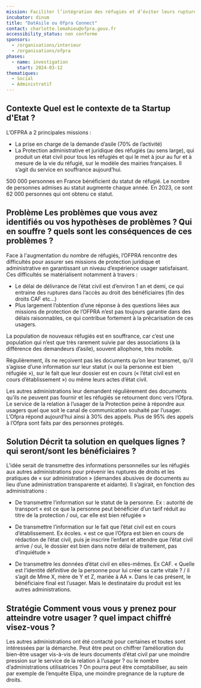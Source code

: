```yaml
---
mission: Faciliter l’intégration des réfugiés et d’éviter leurs ruptures de droit
incubator: dinum
title: "DatAsile ou Ofpra Connect"
contact: charlotte.lemahieu@ofpra.gouv.fr
accessibility_status: non conforme
sponsors:
  - /organisations/interieur
  - /organisations/ofpra
phases:
  - name: investigation
    start: 2024-03-12
thematiques:
  - Social
  - Administratif
---
```

## Contexte Quel est le contexte de ta Startup d'Etat ?

L’OFPRA a 2 principales missions :
* La prise en charge de la demande d’asile (70% de l’activité)
* La Protection administrative et juridique des réfugiés (au sens large), qui produit un état civil pour tous les réfugiés et qui le met à jour au fur et à mesure de la vie du réfugié, sur le modèle des mairies françaises. Il s’agit du service en souffrance aujourd’hui. 

500 000 personnes en France bénéficient du statut de réfugié. Le nombre de personnes admises au statut augmente chaque année. En 2023, ce sont 62 000 personnes qui ont obtenu ce statut. 

## Problème Les problèmes que vous avez identifiés ou vos hypothèses de problèmes ? Qui en souffre ? quels sont les conséquences de ces problèmes ?

Face à l'augmentation du nombre de réfugiés, l’OFPRA rencontre des difficultés pour assurer ses missions de protection juridique et administrative en garantissant un niveau d’expérience usager satisfaisant. Ces difficultés se matérialisent notamment à travers :
* Le délai de délivrance de l’état civil est d’environ 1 an et demi, ce qui entraine des ruptures dans l’accès au droit des bénéficiaires (fin des droits CAF etc…) 
*  Plus largement l’obtention d’une réponse à des questions liées aux missions de protection de l’OFPRA n’est pas toujours garantie dans des délais raisonnables, ce qui contribue fortement à la précarisation de ces usagers. 

La population de nouveaux réfugiés est en souffrance, car c’est une population qui n’est que très rarement suivie par des associations (à la différence des demandeurs d’asile), souvent allophone, très mobile. 

Régulièrement, ils ne reçoivent pas les documents qu’on leur transmet, qu’il s’agisse d’une information sur leur statut (« oui la personne est bien réfugiée »), sur le fait que leur dossier est en cours (« l’état civil est en cours d’établissement ») ou même leurs actes d’état civil. 

Les autres administrations leur demandent régulièrement des documents qu’ils ne peuvent pas fournir et les réfugiés se retournent donc vers l’Ofpra. Le service de la relation à l’usager de la Protection peine à répondre aux usagers quel que soit le canal de communication souhaité par l’usager. L’Ofpra répond aujourd’hui ainsi à 30% des appels. Plus de 95% des appels à l’Ofpra sont faits par des personnes protégés.  

## Solution Décrit ta solution en quelques lignes ? qui seront/sont les bénéficiaires ? 
L’idée serait de transmettre des informations personnelles sur les réfugiés aux autres administrations pour prévenir les ruptures de droits et les pratiques de « sur administration » (demandes abusives de documents au lieu d’une administration transparente et aidante). 
Il s’agirait, en fonction des administrations : 
* De transmettre l’information sur le statut de la personne. Ex : autorité de transport « est ce que la personne peut bénéficier d’un tarif réduit au titre de la protection / oui, car elle est bien réfugiée » 

* De transmettre l’information sur le fait que l’état civil est en cours d’établissement. Ex écoles. « est ce que l’Ofpra est bien en cours de rédaction de l’état civil, puis je inscrire l’enfant et attendre que l’état civil arrive / oui, le dossier est bien dans notre délai de traitement, pas d’inquiétude » 
* De transmettre les données d’état civil en elles-mêmes. Ex CAF. « Quelle est l’identité définitive de la personne pour lui créer sa carte vitale ? / il s’agit de Mme X, mère de Y et Z, mariée à AA ». 
Dans le cas présent, le bénéficiaire final est l’usager. Mais le destinataire du produit est les autres administrations. 
## Stratégie Comment vous vous y prenez pour atteindre votre usager ? quel impact chiffré visez-vous ?
Les autres administrations ont été contacté pour certaines et toutes sont intéressées par la démarche. Peut être peut on chiffrer l’amélioration du bien-être usager vis-à-vis de leurs documents d’état civil par une moindre pression sur le service de la relation à l’usager ? ou le nombre d’administrations utilisatrices ? On pourra peut être comptabiliser, au sein par exemple de l’enquête Elipa, une moindre pregnance de la rupture de droits.